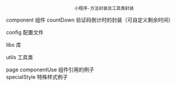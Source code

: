                               小程序-方法封装及工具类封装

component 组件
  countDown 验证码倒计时的封装（可自定义剩余时间）

config    配置文件

libs      库

utils     工具类

page 
    componentUse 组件引用的例子     
    specialStyle 特殊样式例子
